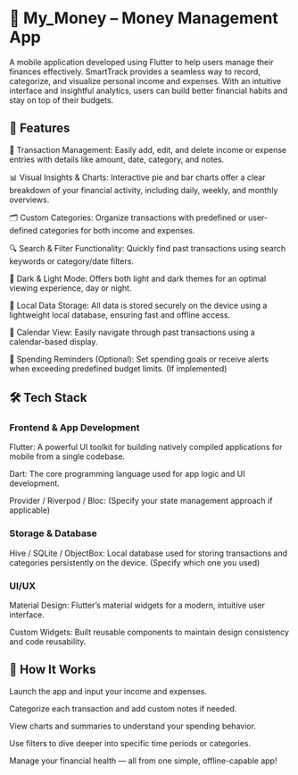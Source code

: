 # 💸 My_Money – Money Management App
A mobile application developed using Flutter to help users manage their finances effectively. SmartTrack provides a seamless way to record, categorize, and visualize personal income and expenses. With an intuitive interface and insightful analytics, users can build better financial habits and stay on top of their budgets.

## 📱 Features
💼 Transaction Management: Easily add, edit, and delete income or expense entries with details like amount, date, category, and notes.

📊 Visual Insights & Charts: Interactive pie and bar charts offer a clear breakdown of your financial activity, including daily, weekly, and monthly overviews.

🗂️ Custom Categories: Organize transactions with predefined or user-defined categories for both income and expenses.

🔍 Search & Filter Functionality: Quickly find past transactions using search keywords or category/date filters.

🌙 Dark & Light Mode: Offers both light and dark themes for an optimal viewing experience, day or night.

💾 Local Data Storage: All data is stored securely on the device using a lightweight local database, ensuring fast and offline access.

📅 Calendar View: Easily navigate through past transactions using a calendar-based display.

🔔 Spending Reminders (Optional): Set spending goals or receive alerts when exceeding predefined budget limits. (If implemented)

## 🛠️ Tech Stack
### Frontend & App Development
Flutter: A powerful UI toolkit for building natively compiled applications for mobile from a single codebase.

Dart: The core programming language used for app logic and UI development.

Provider / Riverpod / Bloc: (Specify your state management approach if applicable)

### Storage & Database
Hive / SQLite / ObjectBox: Local database used for storing transactions and categories persistently on the device. (Specify which one you used)

### UI/UX
Material Design: Flutter’s material widgets for a modern, intuitive user interface.

Custom Widgets: Built reusable components to maintain design consistency and code reusability.

## 🚀 How It Works
Launch the app and input your income and expenses.

Categorize each transaction and add custom notes if needed.

View charts and summaries to understand your spending behavior.

Use filters to dive deeper into specific time periods or categories.

Manage your financial health — all from one simple, offline-capable app!
